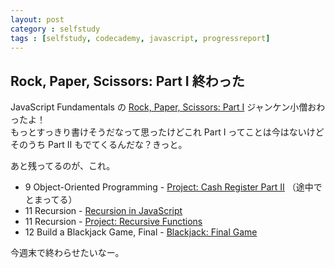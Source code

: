 ```yaml
---
layout: post
category : selfstudy
tags : [selfstudy, codecademy, javascript, progressreport]
---
```

## Rock, Paper, Scissors: Part I 終わった

JavaScript Fundamentals の [Rock, Paper, Scissors: Part I](http://www.codecademy.com/courses/rock-paper-scissors/0?curriculum_id=4f4b35445cb288000300000c) ジャンケン小僧おわったよ！  
もっとすっきり書けそうだなって思ったけどこれ Part I ってことは今はないけどそのうち Part II もでてくるんだな？きっと。  

あと残ってるのが、これ。
* 9 Object-Oriented Programming - [Project: Cash Register Part II](http://www.codecademy.com/courses/cash-register-mark-ii?curriculum_id=4f4b35445cb288000300000c) （途中でとまってる） 
* 11 Recursion - [Recursion in JavaScript](http://www.codecademy.com/courses/javascript-lesson-205?curriculum_id=4f4b35445cb288000300000c) 
* 11 Recursion - [Project: Recursive Functions](http://www.codecademy.com/courses/javascript-lesson-149/0?curriculum_id=4f4b35445cb288000300000c)  
* 12 Build a Blackjack Game, Final - [Blackjack: Final Game](http://www.codecademy.com/courses/blackjack-part-3?curriculum_id=4f4b35445cb288000300000c) 

今週末で終わらせたいなー。